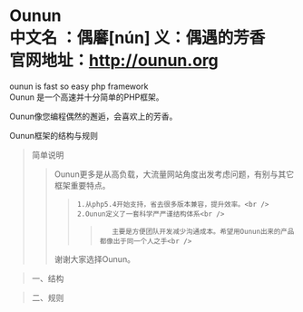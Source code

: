 Ounun <br /> 
中文名  ：偶黁[nún] 义：偶遇的芳香 <br /> 
官网地址：http://ounun.org<br />
=====

ounun is fast so easy php framework <br /> 
Ounun 是一个高速并十分简单的PHP框架。   <br /> 
   
Ounun像您编程偶然的邂逅，会喜欢上的芳香。


Ounun框架的结构与规则<br />
>简单说明<br /> 
>>	Ounun更多是从高负载，大流量网站角度出发考虑问题，有别与其它框架重要特点。<br /> 
>>>		1.从php5.4开始支持，省去很多版本兼容，提升效率。<br /> 
>>> 	2.Ounun定义了一套科学严严谨结构体系<br /> 
>>>>		主要是方便团队开发减少沟通成本。希望用Ounun出来的产品都像出于同一个人之手<br /> 
>>	谢谢大家选择Ounun。<br /> 


>一、结构<br /> 
	

>二、规则<br /> 